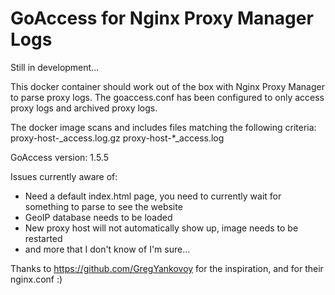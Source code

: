 # GoAccess for Nginx Proxy Manager Logs

Still in development...

This docker container should work out of the box with Nginx Proxy Manager to parse proxy logs. The goaccess.conf has been configured to only access proxy logs and archived proxy logs.

The docker image scans and includes files matching the following criteria: proxy-host-_access.log.gz proxy-host-*_access.log

GoAccess version: 1.5.5

Issues currently aware of:
- Need a default index.html page, you need to currently wait for something to parse to see the website
- GeoIP database needs to be loaded
- New proxy host will not automatically show up, image needs to be restarted
- and more that I don't know of I'm sure...


Thanks to https://github.com/GregYankovoy for the inspiration, and for their nginx.conf :)
